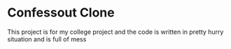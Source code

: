# Confessout Clone

This project is for my college project and the code is written in pretty hurry situation and is full of mess
